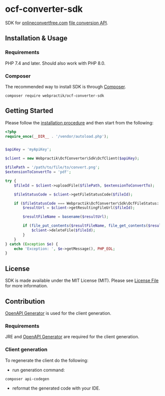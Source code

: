 # ocf-converter-sdk

SDK for [onlineconvertfree.com](https://onlineconvertfree.com/) [file conversion API](https://onlineconvertfree.com/file-conversion-api/).

## Installation & Usage

### Requirements

PHP 7.4 and later.
Should also work with PHP 8.0.

### Composer

The recommended way to install SDK is through [Composer](https://getcomposer.org/).

```shell
composer require webpractik/ocf-converter-sdk
```

## Getting Started

Please follow the [installation procedure](#installation--usage) and then start from the following:

```php
<?php
require_once(__DIR__ . '/vendor/autoload.php');


$apiKey = 'myApiKey';

$client = new Webpractik\OcfConverter\Sdk\OcfClient($apiKey);

$filePath = '/path/to/file/to/convert.png';
$extensionToConvertTo = 'pdf';

try {
    $fileId = $client->uploadFile($filePath, $extensionToConvertTo);

    $fileStatusCode = $client->getFileStatusCode($fileId);

    if ($fileStatusCode === Webpractik\OcfConverter\Sdk\OcfFileStatus::READY) {
        $resultUrl = $client->getResultingFileUrl($fileId);

        $resultFileName = basename($resultUrl);

        if (file_put_contents($resultFileName, file_get_contents($resultUrl))) {
            $client->deleteFile($fileId);
        }
    }
} catch (Exception $e) {
    echo 'Exception: ', $e->getMessage(), PHP_EOL;
}

```

## License

SDK is made available under the MIT License (MIT). Please see [License File](LICENSE) for more information.

## Contribution

[OpenAPI Generator](https://github.com/OpenAPITools/openapi-generator-cli/) is used for the client generation.

### Requirements

JRE and [OpenAPI Generator](https://github.com/OpenAPITools/openapi-generator-cli/) are required for the client generation.

### Client generation

To regenerate the client do the following:

- run generation command:

```shell
composer api-codegen
```

- reformat the generated code with your IDE.
